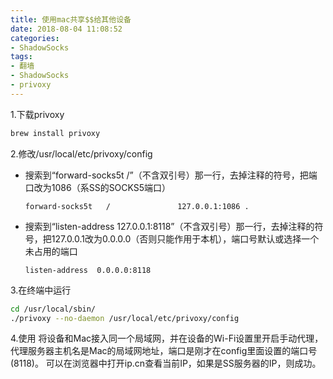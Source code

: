 ```yaml
---
title: 使用mac共享$$给其他设备
date: 2018-08-04 11:08:52
categories:
- ShadowSocks
tags:
- 翻墙
- ShadowSocks
- privoxy
---
```


1.下载privoxy

```bash
brew install privoxy
```

2.修改/usr/local/etc/privoxy/config

- 搜索到“forward-socks5t   /”（不含双引号）那一行，去掉注释的符号，把端口改为1086（系SS的SOCKS5端口）

  `forward-socks5t   /               127.0.0.1:1086 .`

- 搜索到“listen-address  127.0.0.1:8118”（不含双引号）那一行，去掉注释的符号，把127.0.0.1改为0.0.0.0（否则只能作用于本机），端口号默认或选择一个未占用的端口

  `listen-address  0.0.0.0:8118`

3.在终端中运行

```bash
cd /usr/local/sbin/
./privoxy --no-daemon /usr/local/etc/privoxy/config
```

4.使用
将设备和Mac接入同一个局域网，并在设备的Wi-Fi设置里开启手动代理，代理服务器主机名是Mac的局域网地址，端口是刚才在config里面设置的端口号(8118)。
可以在浏览器中打开ip.cn查看当前IP，如果是SS服务器的IP，则成功。
